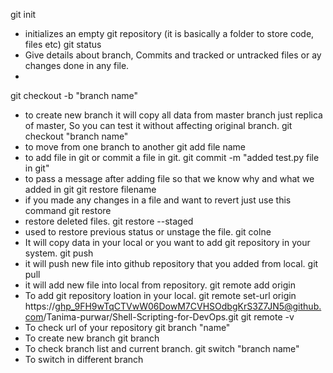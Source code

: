 git init 
   - initializes an empty git repository (it is basically a folder to store code, files etc)
git status
   - Give details about branch, Commits and tracked or untracked files or ay changes done in any file.
   - 
git checkout -b "branch name"
   - to create new branch it will copy all data from master branch just replica of master, So you can test it without affecting original branch.
git checkout "branch name"
   - to move from one branch to another 
git add file name
   - to add file in git or commit a file in git.
git commit -m "added test.py file in git"
   - to pass a message after adding file so that we know why and what we added in git
git restore filename
   - if you made any changes in a file and want to revert just use this command
git restore <file name>
   - restore deleted files.
git restore --staged <file name>
   - used to restore previous status or unstage the file.
git colne <URL of Git repository>
   - It will copy data in your local or you want to add git repository in your system.
git push
   - it will push new file into github repository that you added from local.
git pull
   - it will add new file into local from repository.
git remote add origin <httpp link>
   - To add git repository loation in your local.
git remote set-url origin https://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@github.com/Tanima-purwar/Shell-Scripting-for-DevOps.git
git remote -v
   - To check url of your repository
git branch "name"
   - To create new branch
git branch 
   - To check branch list and current branch.
git switch "branch name"
   - To switch in different branch
